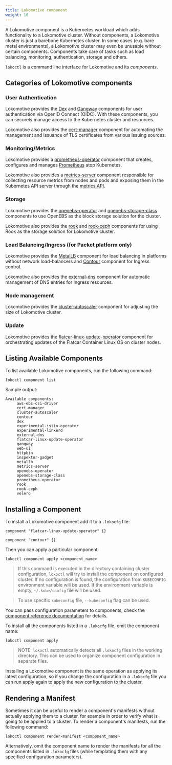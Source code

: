```yaml
---
title: Lokomotive component
weight: 10
---
```


A Lokomotive component is a Kubernetes workload which adds functionality to a Lokomotive cluster.
Without components, a Lokomotive cluster is just a barebone Kubernetes cluster. In some cases (e.g.
bare metal environments), a Lokomotive cluster may even be unusable without certain components.
Components take care of tasks such as load balancing, monitoring, authentication, storage and
others.

`lokoctl` is a command line interface for Lokomotive and its *components*.

## Categories of Lokomotive components

### User Authentication

Lokomotive provides the [Dex](../../configuration-reference/components/dex) and
[Gangway](../../configuration-reference/components/gangway) components for user authentication via
OpenID Connect (OIDC). With these components, you can securely manage access to the Kubernetes
cluster and resources.

Lokomotive also provides the [cert-manager](../../configuration-reference/components/cert-manager)
component for automating the management and issuance of TLS certificates from various issuing
sources.

### Monitoring/Metrics

Lokomotive provides a
[prometheus-operator](../../configuration-reference/components/prometheus-operator) component that
creates, configures and manages [Prometheus](https://prometheus.io/) atop Kubernetes.

Lokomotive also provides a [metrics-server](../../configuration-reference/components/metrics-server)
component responsible for collecting resource metrics from nodes and pods and exposing them in the
Kubernetes API server through the [metrics API](https://github.com/kubernetes/metrics).

### Storage

Lokomotive provides the [openebs-operator](../../configuration-reference/components/openebs-operator) and
[openebs-storage-class](../../configuration-reference/components/openebs-storage-class) components to
use OpenEBS as the block storage solution for the cluster.

Lokomotive also provides the [rook](../../configuration-reference/components/rook) and
[rook-ceph](../../configuration-reference/components/rook-ceph) components for using Rook as the storage
solution for Lokomotive cluster.

### Load Balancing/Ingress (for Packet platform only)

Lokomotive provides the [MetalLB](../../configuration-reference/components/metallb) component for load
balancing in platforms without network load-balancers and
[Contour](../../configuration-reference/components/contour) component for Ingress control.

Lokomotive also provides the [external-dns](../../configuration-reference/components/external-dns)
component for automatic management of DNS entries for Ingress resources.

### Node management

Lokomotive provides the
[cluster-autoscaler](../../configuration-reference/components/cluster-autoscaler) component for adjusting
the size of Lokomotive cluster.

### Update

Lokomotive provides the
[flatcar-linux-update-operator](../../configuration-reference/components/flatcar-linux-update-operator)
component for orchestrating updates of the Flatcar Container Linux OS on cluster nodes.

## Listing Available Components

To list available Lokomotive components, run the following command:

```
lokoctl component list
```

Sample output:

```
Available components:
	 aws-ebs-csi-driver
	 cert-manager
	 cluster-autoscaler
	 contour
	 dex
	 experimental-istio-operator
	 experimental-linkerd
	 external-dns
	 flatcar-linux-update-operator
	 gangway
	 web-ui
	 httpbin
	 inspektor-gadget
	 metallb
	 metrics-server
	 openebs-operator
	 openebs-storage-class
	 prometheus-operator
	 rook
	 rook-ceph
	 velero
```

## Installing a Component

To install a Lokomotive component add it to a `.lokocfg` file:

```hcl
component "flatcar-linux-update-operator" {}

component "contour" {}
```

Then you can apply a particular component:

```console
lokoctl component apply <component_name>
```

> If this command is executed in the directory containing cluster configuration, `lokoctl` will try
> to install the component on configured cluster. If no configuration is found, the configuration
> from `KUBECONFIG` environment variable will be used. If the environment variable is empty,
> `~/.kube/config` file will be used.

>To use specific `kubeconfig` file, `--kubeconfig` flag can be used.

You can pass configuration parameters to components, check the [component reference
documentation](../../configuration-reference/components) for details.

To install all the components listed in a `.lokocfg` file, omit the component name:

```console
lokoctl component apply
```

>NOTE: `lokoctl` automatically detects all `.lokocfg` files in the working directory. This can be
>used to organize component configuration in separate files.

Installing a Lokomotive component is the same operation as applying its latest configuration, so if
you change the configuration in a `.lokocfg` file you can run apply again to apply the new
configuration to the cluster.

## Rendering a Manifest

Sometimes it can be useful to render a component's manifests without actually applying them to a
cluster, for example in order to verify what is going to be applied to a cluster. To render a
component's manifests, run the following command:

```console
lokoctl component render-manifest <component_name>
```

Alternatively, omit the component name to render the manifests for all the components listed in
`.lokocfg` files (while templating them with any specified configuration parameters).

